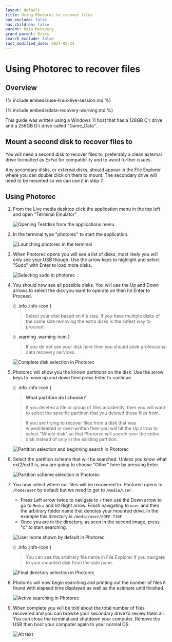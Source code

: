 ```yaml
---
layout: default
title: Using Photorec to recover files
nav_exclude: false
has_children: false
parent: Data Recovery
grand_parent: Disks
search_exclude: false
last_modified_date: 2024-02-24
---
```

# Using Photorec to recover files
## Overview

{% include embeds/use-linux-live-session.md %}

{% include embeds/data-recovery-warning.md %}

This guide was written using a Windows 11 host that has a 128GB C:\ drive and a 256GB D:\ drive called "Game_Data".

## Mount a second disk to recover files to
You will need a second disk to recover files to, preferably a clean external drive formatted as ExFat for compatibility and to avoid further issues.

Any secondary disks, or external disks, should appear in the File Explorer where you can double click on them to mount. The secondary drive will need to be mounted so we can use it in step 7.

## Using Photorec
1. From the Live media desktop click the application menu in the top left and open "Terminal Emulator"

    ![Opening Testdisk from the applications menu](/assets/testdisk/testdisk0.png)

2. In the terminal type "photorec" to start the application.

    ![Launching photorec in the terminal](/assets/photorec/photorec0.png)

3. When Photorec opens you will see a list of disks, most likely you will only see your USB though. Use the arrow keys to highlight and select "Sudo" with Enter to load more disks.

    ![Selecting sudo in photorec](/assets/photorec/photorec1.png)
    
4. You should now see all possible disks. You will use the Up and Down arrows to select the disk you want to operate on then hit Enter to Proceed.

    {: .info .info-icon }
    > Select your disk based on it's size. If you have multiple disks of the same size removing the extra disks is the safest way to proceed.

    {: .warning .warning-icon }
    > If you do not see your disk here then you should seek professional data recovery services.

    ![Complete disk selection in Photorec](/assets/photorec/photorec2.png)

5. Photorec will show you the known partitions on the disk. Use the arrow keys to move up and down then press Enter to continue.

    {: .info .info-icon }
    > **What partition do I choose?**
    > 
    > If you deleted a file or group of files accidently, then you will want to select the specific partition that you deleted these files from.
    >
    > If you are trying to recover files from a disk that was wiped/deleted or over-written then you will hit the Up arrow to select "Whole disk" so that Photorec will search over the entire disk instead of only in the existing partition.

    ![Partition selection and beginning search in Photorec](/assets/photorec/photorec3.png)

6. Select the partition scheme that will be searched. Unless you know what ext2/ext3 is, you are going to choose "Other" here by pressing Enter.

    ![Partition scheme selection in Photorec](/assets/photorec/photorec4.png)

7. You now select where our files will be recovered to. Photorec opens to `/home/user` by default but we need to get to `/media/user`.
    - Press Left arrow twice to navigate to `/` then use the Down arrow to go to `Media` and hit Right arrow. Finish navigating to `user` and then the arbitrary folder name that denotes your mounted drive. In the example this directory is `/media/user/EDFE-710F`
    - Once you are in the directory, as seen in the second image, press "c" to start searching.

    ![User home shown by default in Photorec](/assets/photorec/photorec5.png)

    {: .info .info-icon }
    > You can see the arbitrary file name in File Explorer if you navigate to your mounted disk from the side pane.

   ![Final directory selection in Photorec](/assets/photorec/photorec6.png)

8. Photorec will now begin searching and printing out the number of files it found with elapsed time displayed as well as the estimate until finished.

    ![Active searching in Photorec](/assets/photorec/photorec7.png)

9. When complete you will be told about the total number of files recovered and you can browse your secondary drive to review them all. You can close the terminal and shutdown your computer. Remove the USB then boot your computer again to your normal OS.

    ![Alt text](/assets/photorec/photorec8.png)
